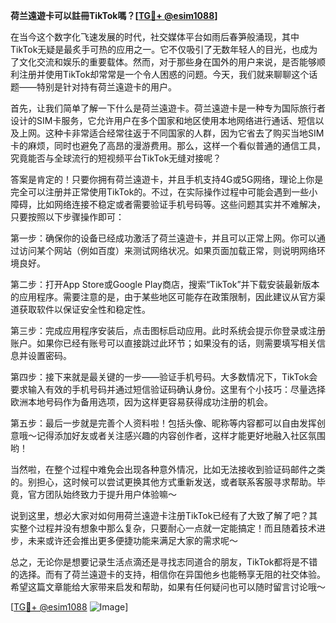 **荷兰遠遊卡可以註冊TikTok嗎？[[TG💪+ @esim1088](https://t.me/s/esim1088)]**

在当今这个数字化飞速发展的时代，社交媒体平台如雨后春笋般涌现，其中TikTok无疑是最炙手可热的应用之一。它不仅吸引了无数年轻人的目光，也成为了文化交流和娱乐的重要载体。然而，对于那些身在国外的用户来说，是否能够顺利注册并使用TikTok却常常是一个令人困惑的问题。今天，我们就来聊聊这个话题——特别是针对持有荷兰遠遊卡的用户。

首先，让我们简单了解一下什么是荷兰遠遊卡。荷兰遠遊卡是一种专为国际旅行者设计的SIM卡服务，它允许用户在多个国家和地区使用本地网络进行通话、短信以及上网。这种卡非常适合经常往返于不同国家的人群，因为它省去了购买当地SIM卡的麻烦，同时也避免了高昂的漫游费用。那么，这样一个看似普通的通信工具，究竟能否与全球流行的短视频平台TikTok无缝对接呢？

答案是肯定的！只要你拥有荷兰遠遊卡，并且手机支持4G或5G网络，理论上你是完全可以注册并正常使用TikTok的。不过，在实际操作过程中可能会遇到一些小障碍，比如网络连接不稳定或者需要验证手机号码等。这些问题其实并不难解决，只要按照以下步骤操作即可：

第一步：确保你的设备已经成功激活了荷兰遠遊卡，并且可以正常上网。你可以通过访问某个网站（例如百度）来测试网络状况。如果页面加载正常，则说明网络环境良好。

第二步：打开App Store或Google Play商店，搜索“TikTok”并下载安装最新版本的应用程序。需要注意的是，由于某些地区可能存在政策限制，因此建议从官方渠道获取软件以保证安全性和稳定性。

第三步：完成应用程序安装后，点击图标启动应用。此时系统会提示你登录或注册账户。如果你已经有账号可以直接跳过此环节；如果没有的话，则需要填写相关信息并设置密码。

第四步：接下来就是最关键的一步——验证手机号码。大多数情况下，TikTok会要求输入有效的手机号码并通过短信验证码确认身份。这里有个小技巧：尽量选择欧洲本地号码作为备用选项，因为这样更容易获得成功注册的机会。

第五步：最后一步就是完善个人资料啦！包括头像、昵称等内容都可以自由发挥创意哦～记得添加好友或者关注感兴趣的内容创作者，这样才能更好地融入社区氛围哟！

当然啦，在整个过程中难免会出现各种意外情况，比如无法接收到验证码邮件之类的。别担心，这时候可以尝试更换其他方式重新发送，或者联系客服寻求帮助。毕竟，官方团队始终致力于提升用户体验嘛～

说到这里，想必大家对如何用荷兰遠遊卡注册TikTok已经有了大致了解了吧？其实整个过程并没有想象中那么复杂，只要耐心一点就一定能搞定！而且随着技术进步，未来或许还会推出更多便捷功能来满足大家的需求呢～

总之，无论你是想要记录生活点滴还是寻找志同道合的朋友，TikTok都将是不错的选择。而有了荷兰遠遊卡的支持，相信你在异国他乡也能畅享无阻的社交体验。希望这篇文章能给大家带来启发和帮助，如果有任何疑问也可以随时留言讨论哦～

[[TG💪+ @esim1088](https://t.me/s/esim1088) ![Image](https://i.postimg.cc/4NQfJmqS/Snipaste-2025-05-13-00-14-12.png)]